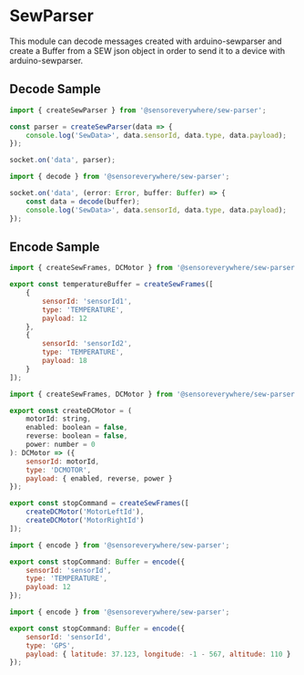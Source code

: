 # SewParser

This module can decode messages created with arduino-sewparser and create a Buffer from a SEW json object in order to send it to a device with arduino-sewparser.

## Decode Sample

```js
import { createSewParser } from '@sensoreverywhere/sew-parser';

const parser = createSewParser(data => {
    console.log('SewData>', data.sensorId, data.type, data.payload);
});

socket.on('data', parser);
```

```js
import { decode } from '@sensoreverywhere/sew-parser';

socket.on('data', (error: Error, buffer: Buffer) => {
    const data = decode(buffer);
    console.log('SewData>', data.sensorId, data.type, data.payload);
});
```

## Encode Sample

```js
import { createSewFrames, DCMotor } from '@sensoreverywhere/sew-parser';

export const temperatureBuffer = createSewFrames([
    {
        sensorId: 'sensorId1',
        type: 'TEMPERATURE',
        payload: 12
    },
    {
        sensorId: 'sensorId2',
        type: 'TEMPERATURE',
        payload: 18
    }
]);
```

```js
import { createSewFrames, DCMotor } from '@sensoreverywhere/sew-parser';

export const createDCMotor = (
    motorId: string,
    enabled: boolean = false,
    reverse: boolean = false,
    power: number = 0
): DCMotor => ({
    sensorId: motorId,
    type: 'DCMOTOR',
    payload: { enabled, reverse, power }
});

export const stopCommand = createSewFrames([
    createDCMotor('MotorLeftId'),
    createDCMotor('MotorRightId')
]);
```

```js
import { encode } from '@sensoreverywhere/sew-parser';

export const stopCommand: Buffer = encode({
    sensorId: 'sensorId',
    type: 'TEMPERATURE',
    payload: 12
});
```

```js
import { encode } from '@sensoreverywhere/sew-parser';

export const stopCommand: Buffer = encode({
    sensorId: 'sensorId',
    type: 'GPS',
    payload: { latitude: 37.123, longitude: -1 - 567, altitude: 110 }
});
```
